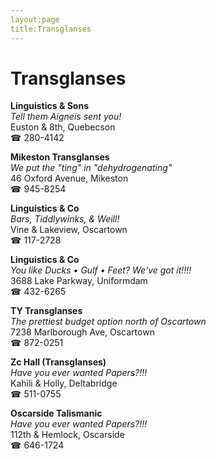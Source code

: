 ```yaml
---
layout:page
title:Transglanses
---
```

# Transglanses

**Linguistics & Sons**  
_Tell them Aigneis sent you!_  
Euston & 8th, Quebecson  
☎ 280-4142



**Mikeston Transglanses**  
_We put the "ting" in "dehydrogenating"_  
46 Oxford Avenue, Mikeston  
☎ 945-8254



**Linguistics & Co**  
_Bars, Tiddlywinks, & Weill!_  
Vine & Lakeview, Oscartown  
☎ 117-2728



**Linguistics & Co**  
_You like Ducks • Gulf • Feet? We've got it!!!!_  
3688 Lake Parkway, Uniformdam  
☎ 432-6265



**TY Transglanses**  
_The prettiest budget option north of Oscartown_  
7238 Marlborough Ave, Oscartown  
☎ 872-0251



**Zc Hall (Transglanses)**  
_Have you ever wanted Papers?!!!_  
Kahili & Holly, Deltabridge  
☎ 511-0755



**Oscarside Talismanic**  
_Have you ever wanted Papers?!!!_  
112th & Hemlock, Oscarside  
☎ 646-1724



